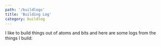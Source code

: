 ```yaml
---
path: '/buildlogs'
title: 'Building Log'
category: buildlog
---
```


I like to build things out of atoms and bits and here are some logs from the things I build:
